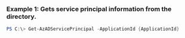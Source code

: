 
### Example 1: Gets service principal information from the directory.
```powershell
PS C:\> Get-AzADServicePrincipal -ApplicationId {ApplicationId}


